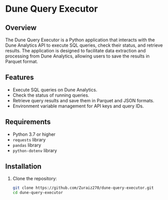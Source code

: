 # Dune Query Executor

## Overview

The Dune Query Executor is a Python application that interacts with the Dune Analytics API to execute SQL queries, check their status, and retrieve results. The application is designed to facilitate data extraction and processing from Dune Analytics, allowing users to save the results in Parquet format.

## Features

- Execute SQL queries on Dune Analytics.
- Check the status of running queries.
- Retrieve query results and save them in Parquet and JSON formats.
- Environment variable management for API keys and query IDs.

## Requirements

- Python 3.7 or higher
- `requests` library
- `pandas` library
- `python-dotenv` library

## Installation

1. Clone the repository:

   ```bash
   git clone https://github.com/Zuraiz270/dune-query-executor.git
   cd dune-query-executor
